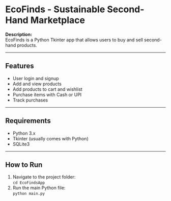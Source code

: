 # EcoFinds - Sustainable Second-Hand Marketplace

**Description:**  
EcoFinds is a Python Tkinter app that allows users to buy and sell second-hand products.

---

## Features
- User login and signup
- Add and view products
- Add products to cart and wishlist
- Purchase items with Cash or UPI
- Track purchases


---

## Requirements
- Python 3.x
- Tkinter (usually comes with Python)
- SQLite3

---

## How to Run
1. Navigate to the project folder:  
   `cd EcoFindsApp`
2. Run the main Python file:  
   `python main.py`

